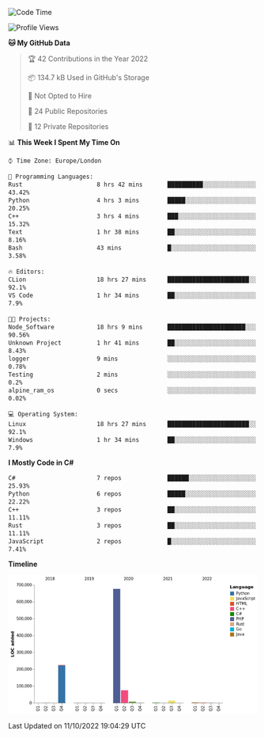 <!--START_SECTION:waka-->
![Code Time](http://img.shields.io/badge/Code%20Time-312%20hrs%2021%20mins-blue)

![Profile Views](http://img.shields.io/badge/Profile%20Views-1-blue)

**🐱 My GitHub Data** 

> 🏆 42 Contributions in the Year 2022
 > 
> 📦 134.7 kB Used in GitHub's Storage 
 > 
> 🚫 Not Opted to Hire
 > 
> 📜 24 Public Repositories 
 > 
> 🔑 12 Private Repositories  
 > 
📊 **This Week I Spent My Time On** 

```text
⌚︎ Time Zone: Europe/London

💬 Programming Languages: 
Rust                     8 hrs 42 mins       ██████████░░░░░░░░░░░░░░░   43.42% 
Python                   4 hrs 3 mins        █████░░░░░░░░░░░░░░░░░░░░   20.25% 
C++                      3 hrs 4 mins        ███░░░░░░░░░░░░░░░░░░░░░░   15.32% 
Text                     1 hr 38 mins        ██░░░░░░░░░░░░░░░░░░░░░░░   8.16% 
Bash                     43 mins             █░░░░░░░░░░░░░░░░░░░░░░░░   3.58%

🔥 Editors: 
CLion                    18 hrs 27 mins      ███████████████████████░░   92.1% 
VS Code                  1 hr 34 mins        ██░░░░░░░░░░░░░░░░░░░░░░░   7.9%

🐱‍💻 Projects: 
Node_Software            18 hrs 9 mins       ██████████████████████░░░   90.56% 
Unknown Project          1 hr 41 mins        ██░░░░░░░░░░░░░░░░░░░░░░░   8.43% 
logger                   9 mins              ░░░░░░░░░░░░░░░░░░░░░░░░░   0.78% 
Testing                  2 mins              ░░░░░░░░░░░░░░░░░░░░░░░░░   0.2% 
alpine_ram_os            0 secs              ░░░░░░░░░░░░░░░░░░░░░░░░░   0.02%

💻 Operating System: 
Linux                    18 hrs 27 mins      ███████████████████████░░   92.1% 
Windows                  1 hr 34 mins        ██░░░░░░░░░░░░░░░░░░░░░░░   7.9%

```

**I Mostly Code in C#** 

```text
C#                       7 repos             ██████░░░░░░░░░░░░░░░░░░░   25.93% 
Python                   6 repos             █████░░░░░░░░░░░░░░░░░░░░   22.22% 
C++                      3 repos             ██░░░░░░░░░░░░░░░░░░░░░░░   11.11% 
Rust                     3 repos             ██░░░░░░░░░░░░░░░░░░░░░░░   11.11% 
JavaScript               2 repos             █░░░░░░░░░░░░░░░░░░░░░░░░   7.41%

```


**Timeline**

![Chart not found](https://raw.githubusercontent.com/Jirubizu/Jirubizu/master/charts/bar_graph.png) 


 Last Updated on 11/10/2022 19:04:29 UTC
<!--END_SECTION:waka-->